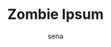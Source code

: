 ---
title: Zombie Ipsum
key: zombieipsum
description: "Frightful filler for your damned designs. Use as substitute for lorem ipsum for your most gruesome graphics. Sprinkle liberally with extra brains."
site: "http://zombieipsum.com/"
author: sena
collaborative: true
language:
  - name: English
    text:
        - "Zombies reversus ab inferno, nam malum cerebro"
        - "De carne animata corpora quaeritis."
        - "Summus sit​​, morbo vel maleficia?"
        - "De Apocalypsi undead dictum mauris."
        - "Hi mortuis soulless creaturas, imo monstra adventus vultus comedat cerebella viventium."
        - "Qui offenderit rapto, terribilem incessu."
        - "The voodoo sacerdos suscitat mortuos comedere carnem."
        - "Search for solum oculi eorum defunctis cerebro."
        - "Cum horribilem resurgere de sepulcris creaturis, sicut de iride et serpens."
        - "Pestilentia est haec ambulabat mortuos."
        - "Sicut malus voodoo."
        - "Aenean a dolor vulnerum aperire accedunt, mortui iam vivam."
        - "Qui tardius moveri, sed in magna copia sint terribiles legionis."
        - "Alii missing oculis aliorum sicut serpere crabs nostram."
        - "Putridi odores aere implent."
        - "Tremor est vivos magna."
        - "Expansis ulnis video missing carnem armis caeruleum in locis."
        - "A morbo amarus in auras."
        - "Nihil horum sagittis tincidunt, gelida portenta."
        - "The unleashed virus est, et iam mortui ambulabunt super terram."
        - "Souless mortuum oculos attonitos back zombies."
        - "An hoc incipere Clairvius Narcisse, an ante?"
        - "Is bello mundi z?"
        - "In omni memoria patriae religionis sunt diri undead historiarum."
        - "Golums, zombies et fascinati."
        - "Maleficia!"
        - "Vel a modern perhsaps morbi."
        - "A terrenti contagium."
        - "Forsitan illud Apocalypsi, vel malum poenae horrifying fecimus."
        - "Fit de nostra carne undead."
        - "Poenitentiam agite pœnitentiam!"
        - "Vivens mortua sunt apud nos."
        - "Ut fames cerebro enim carnis, viscera et organa viventium."
        - "Sicut spargit virus ad impetum, qui supersumus."
        - "Avium, canum, fugere ferae et infecti horrenda monstra."
        - "Videmus deformis horrenda daemonum."
        - "Panduntur portae inferi."
        - "Finis accedens sentio terrore perterritus et taedium."
        - "The horror, monstra significant finem."
        - "Terror sit unum superesse sentit, ut caro eaters caule nobis."
---
